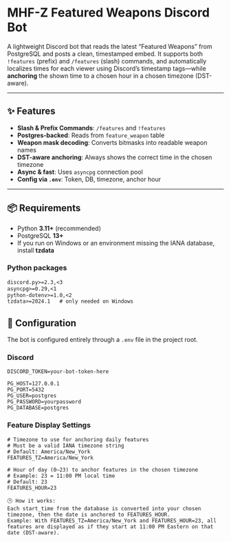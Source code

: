 # MHF-Z Featured Weapons Discord Bot

A lightweight Discord bot that reads the latest “Featured Weapons” from PostgreSQL and posts a clean, timestamped embed. It supports both `!features` (prefix) and `/features` (slash) commands, and automatically localizes times for each viewer using Discord’s timestamp tags—while **anchoring** the shown time to a chosen hour in a chosen timezone (DST-aware).

---

## ✨ Features

- **Slash & Prefix Commands**: `/features` and `!features`
- **Postgres-backed**: Reads from `feature_weapon` table
- **Weapon mask decoding**: Converts bitmasks into readable weapon names
- **DST-aware anchoring**: Always shows the correct time in the chosen timezone
- **Async & fast**: Uses `asyncpg` connection pool
- **Config via `.env`**: Token, DB, timezone, anchor hour

---

## 📦 Requirements

- Python **3.11+** (recommended)
- PostgreSQL **13+**
- If you run on Windows or an environment missing the IANA database, install **tzdata**

### Python packages

```txt
discord.py>=2.3,<3
asyncpg>=0.29,<1
python-dotenv>=1.0,<2
tzdata>=2024.1   # only needed on Windows
```
## 🔧 Configuration

The bot is configured entirely through a `.env` file in the project root.

### Discord
```env
DISCORD_TOKEN=your-bot-token-here

PG_HOST=127.0.0.1
PG_PORT=5432
PG_USER=postgres
PG_PASSWORD=yourpassword
PG_DATABASE=postgres
```
### Feature Display Settings

```env
# Timezone to use for anchoring daily features
# Must be a valid IANA timezone string
# Default: America/New_York
FEATURES_TZ=America/New_York

# Hour of day (0–23) to anchor features in the chosen timezone
# Example: 23 = 11:00 PM local time
# Default: 23
FEATURES_HOUR=23

🕒 How it works:
Each start_time from the database is converted into your chosen timezone, then the date is anchored to FEATURES_HOUR.
Example: With FEATURES_TZ=America/New_York and FEATURES_HOUR=23, all features are displayed as if they start at 11:00 PM Eastern on that date (DST-aware).



